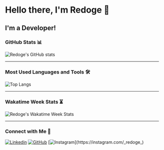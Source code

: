 # Hello there, I'm Redoge 👋

## I'm a Developer!


### GitHub Stats 📊

![Redoge's GitHub stats](https://github-readme-stats-redoges-projects.vercel.app/api?username=redoge&show_icons=true&theme=radical&include_all_commits=true&rank_icon=percentile&show=prs_merged)

---

### Most Used Languages and Tools 🛠️

![Top Langs](https://github-readme-stats-redoges-projects.vercel.app/api/top-langs/?username=redoge&layout=compact&theme=radical)

---

### Wakatime Week Stats ⏳

![Redoge's Wakatime Week Stats](https://github-readme-stats-redoges-projects.vercel.app/api/wakatime?username=redoge&layout=compact&theme=radical&range=last_7_days)

---


### Connect with Me 🤝

[![Linkedin](https://img.shields.io/badge/-redoge-blue?style=flat-square&logo=Linkedin&link=https://www.linkedin.com/in/redoge/&color=black)](https://www.linkedin.com/in/redoge/)
[![GitHub](https://img.shields.io/badge/-redoge-black?style=flat-square&logo=github&link=https://github.com/redoge)](https://github.com/redoge)
[![Instagram](https://img.shields.io/badge/-redoge-black?style=flat-square&logo=instagram&link=https://instagram.com/_redoge_)](https://instagram.com/_redoge_)
